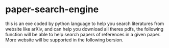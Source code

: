 # paper-search-engine

this is an exe coded by python language to help you search literatures from website like arXiv, and can help you download all theres pdfs, the following function will be able to help search papers of references in a given paper. More website will be supported in the following bersion.
